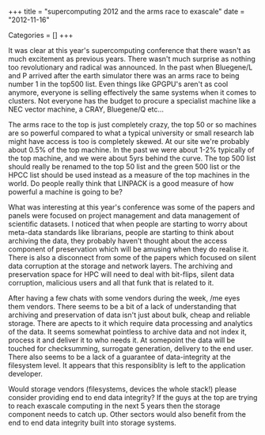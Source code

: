 +++
title = "supercomputing 2012 and the arms race to exascale"
date = "2012-11-16"


Categories = []
+++

It was clear at this year's supercomputing conference that there wasn't
as much excitement as previous years. There wasn't much surprise as
nothing too revolutionary and radical was announced. In the past when
Bluegene/L and P arrived after the earth simulator there was an arms race
to being number 1 in the top500 list.  Even things like GPGPU's aren't
as cool anymore, everyone is selling effectively the same systems when
it comes to clusters. Not everyone has the budget to procure a specialist
machine like a NEC vector machine, a CRAY, Bluegene/Q etc...

The arms race to the top is just completely crazy, the top 50 or so
machines are so powerful compared to what a typical university or small
research lab might have access is too is completely skewed. At our site
we're probably about 0.5% of the top machine. In the past we were about
1-2% typically of the top machine, and we were about 5yrs behind the
curve. The top 500 list should really be renamed to the top 50 list and
the green 500 list or the HPCC list should be used instead as a measure
of the top machines in the world. Do people really think that LINPACK
is a good measure of how powerful a machine is going to be?

What was interesting at this year's conference was some of the papers
and panels were focused on project management and data management of
scientific datasets. I noticed that when people are starting to worry
about meta-data standards like librarians, people are starting to think
about archiving the data, they probably haven't thought about the access
component of preservation which will be amusing when they do realise
it. There is also a disconnect from some of the papers which focused on
silent data corruption at the storage and network layers. The archiving
and preservation space for HPC will need to deal with bit-flips, silent
data corruption, malicious users and all that funk that is related to it.

After having a few chats with some vendors during the week, /me eyes
them vendors. There seems to be a bit of a lack of understanding that
archiving and preservation of data isn't just about bulk, cheap and
reliable storage. There are apects to it which require data processing and
analytics of the data. It seems somewhat pointless to archive data and not
index it, process it and deliver it to who needs it. At somepoint the data
will be touched for checksumming, surrogate generation, delivery to the
end user. There also seems to be a lack of a guarantee of data-integrity
at the filesystem level. It appears that this responsiblity is left to
the application developer.

Would storage vendors (filesystems, devices the whole stack!) please
consider providing end to end data integrity? If the guys at the top are
trying to reach exascale computing in the next 5 years then the storage
component needs to catch up. Other sectors would also benefit from the
end to end data integrity built into storage systems.
